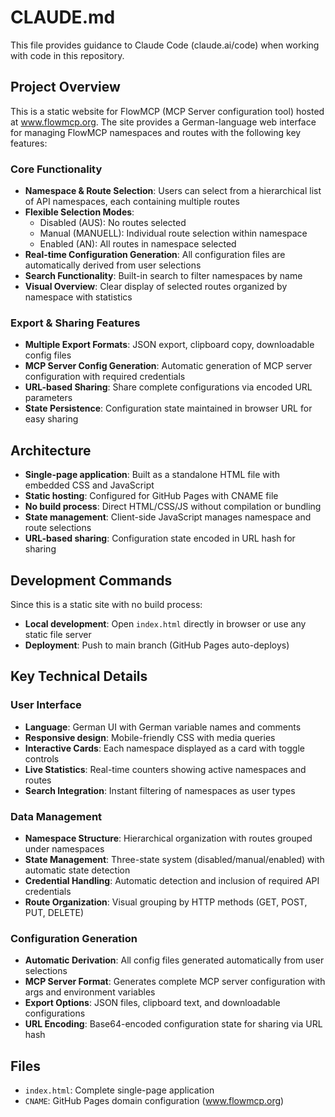 # CLAUDE.md

This file provides guidance to Claude Code (claude.ai/code) when working with code in this repository.

## Project Overview

This is a static website for FlowMCP (MCP Server configuration tool) hosted at www.flowmcp.org. The site provides a German-language web interface for managing FlowMCP namespaces and routes with the following key features:

### Core Functionality
- **Namespace & Route Selection**: Users can select from a hierarchical list of API namespaces, each containing multiple routes
- **Flexible Selection Modes**: 
  - Disabled (AUS): No routes selected
  - Manual (MANUELL): Individual route selection within namespace
  - Enabled (AN): All routes in namespace selected
- **Real-time Configuration Generation**: All configuration files are automatically derived from user selections
- **Search Functionality**: Built-in search to filter namespaces by name
- **Visual Overview**: Clear display of selected routes organized by namespace with statistics

### Export & Sharing Features
- **Multiple Export Formats**: JSON export, clipboard copy, downloadable config files
- **MCP Server Config Generation**: Automatic generation of MCP server configuration with required credentials
- **URL-based Sharing**: Share complete configurations via encoded URL parameters
- **State Persistence**: Configuration state maintained in browser URL for easy sharing

## Architecture

- **Single-page application**: Built as a standalone HTML file with embedded CSS and JavaScript
- **Static hosting**: Configured for GitHub Pages with CNAME file
- **No build process**: Direct HTML/CSS/JS without compilation or bundling
- **State management**: Client-side JavaScript manages namespace and route selections
- **URL-based sharing**: Configuration state encoded in URL hash for sharing

## Development Commands

Since this is a static site with no build process:

- **Local development**: Open `index.html` directly in browser or use any static file server
- **Deployment**: Push to main branch (GitHub Pages auto-deploys)

## Key Technical Details

### User Interface
- **Language**: German UI with German variable names and comments
- **Responsive design**: Mobile-friendly CSS with media queries
- **Interactive Cards**: Each namespace displayed as a card with toggle controls
- **Live Statistics**: Real-time counters showing active namespaces and routes
- **Search Integration**: Instant filtering of namespaces as user types

### Data Management
- **Namespace Structure**: Hierarchical organization with routes grouped under namespaces
- **State Management**: Three-state system (disabled/manual/enabled) with automatic state detection
- **Credential Handling**: Automatic detection and inclusion of required API credentials
- **Route Organization**: Visual grouping by HTTP methods (GET, POST, PUT, DELETE)

### Configuration Generation
- **Automatic Derivation**: All config files generated automatically from user selections
- **MCP Server Format**: Generates complete MCP server configuration with args and environment variables
- **Export Options**: JSON files, clipboard text, and downloadable configurations
- **URL Encoding**: Base64-encoded configuration state for sharing via URL hash

## Files

- `index.html`: Complete single-page application
- `CNAME`: GitHub Pages domain configuration (www.flowmcp.org)